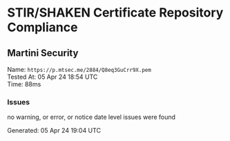 # STIR/SHAKEN Certificate Repository Compliance

## Martini Security

Name: `https://p.mtsec.me/2884/Q8eq3GuCrr9X.pem`\
Tested At: 05 Apr 24 18:54 UTC\
Time: 88ms

### Issues

no warning, or error, or notice date level issues were found

Generated: 05 Apr 24 19:04 UTC